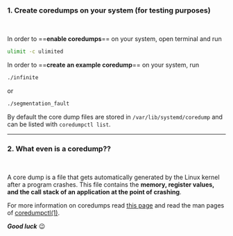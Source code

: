 ### 1. Create coredumps on your system (for testing purposes) 
<br>

In order to ==**enable coredumps**== on your system, open terminal and run

```bash
ulimit -c ulimited
```

In order to ==**create an example coredump**== on your system, run

```bash
./infinite
```

or

```bash
./segmentation_fault
```

By default the core dump files are stored in `/var/lib/systemd/coredump` and can be listed with 
`coredumpctl list`. 

---

### 2. What even is a coredump??
<br>

A core dump is a file that gets automatically generated by the Linux kernel after a program crashes. This file contains the 
**memory, register values, and the call stack of an application at the point of crashing**.

For more information on coredumps read [this page](https://www.baeldung.com/linux/managing-core-dumps) and read the man pages of [coredumpctl(1)](https://www.man7.org/linux/man-pages/man1/coredumpctl.1.html).

***Good luck*** :wink: